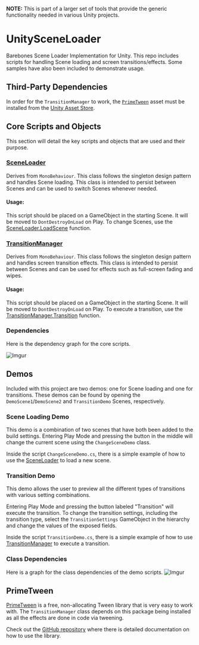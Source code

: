 **NOTE:** This is part of a larger set of tools that provide the generic functionality needed in various Unity projects.

UnitySceneLoader
===
Barebones Scene Loader Implementation for Unity. This repo includes scripts for handling Scene loading and screen transitions/effects. Some samples have also been included to demonstrate usage.

## Third-Party Dependencies
In order for the `TransitionManager` to work, the [`PrimeTween`](#primetween) asset must be installed from the [Unity Asset Store](https://assetstore.unity.com/packages/tools/animation/primetween-high-performance-animations-and-sequences-252960).

## Core Scripts and Objects
This section will detail the key scripts and objects that are used and their purpose.

### [SceneLoader](Documentation/SceneLoader/README.md)
Derives from `MonoBehaviour`. This class follows the singleton design pattern and handles Scene loading. This class is intended to persist between Scenes and can be used to switch Scenes whenever needed.

#### **Usage:**
This script should be placed on a GameObject in the starting Scene. It will be moved to `DontDestroyOnLoad` on Play. To change Scenes, use the [SceneLoader.LoadScene](Documentation/SceneLoader/LoadScene.md) function.

### [TransitionManager](Documentation/TransitionManager/README.md)
Derives from `MonoBehaviour`. This class follows the singleton design pattern and handles screen transition effects. This class is intended to persist between Scenes and can be used for effects such as full-screen fading and wipes.

#### **Usage:**
This script should be placed on a GameObject in the starting Scene. It will be moved to `DontDestroyOnLoad` on Play. To execute a transition, use the [TransitionManager.Transition](Documentation/TransitionManager/Transition.md) function.

### Dependencies
Here is the dependency graph for the core scripts.

![Imgur](https://i.imgur.com/eq1M2Ec.png)

## Demos
Included with this project are two demos: one for Scene loading and one for transitions. These demos can be found by opening the `DemoScene1`/`DemoScene2` and `TransitionDemo` Scenes, respectively.

### Scene Loading Demo
This demo is a combination of two scenes that have both been added to the build settings. Entering Play Mode and pressing the button in the middle will change the current scene using the `ChangeSceneDemo` class.

Inside the script `ChangeSceneDemo.cs`, there is a simple example of how to use the [SceneLoader](Documentation/SceneLoader/README.md) to load a new scene.

### Transition Demo
This demo allows the user to preview all the different types of transitions with various setting combinations. 

Entering Play Mode and pressing the button labeled "Transition" will execute the transition. To change the transition settings, including the transition type, select the `TransitionSettings` GameObject in the hierarchy and change the values of the exposed fields.

Inside the script `TransitionDemo.cs`, there is a simple example of how to use [TransitionManager](Documentation/TransitionManager/README.md) to execute a transition.

### Class Dependencies
Here is a graph for the class dependencies of the demo scripts.
![Imgur](https://i.imgur.com/L3VcIBn.png)

## PrimeTween
[PrimeTween](https://assetstore.unity.com/packages/tools/animation/primetween-high-performance-animations-and-sequences-252960) is a free, non-allocating Tween library that is very easy to work with. The `TransitionManager` class depends on this package being installed as all the effects are done in code via tweening.

Check out the [GitHub repository](https://github.com/KyryloKuzyk/PrimeTween) where there is detailed documentation on how to use the library.
